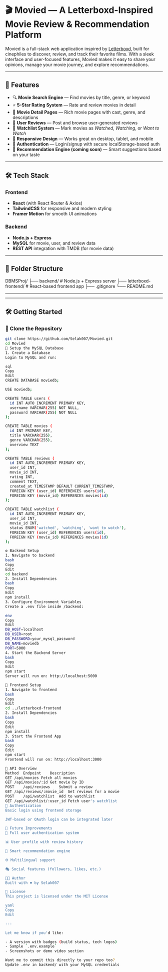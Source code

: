 # 🎬 Movied — A Letterboxd-Inspired Movie Review & Recommendation Platform

Movied is a full-stack web application inspired by [Letterboxd](https://letterboxd.com), built for cinephiles to discover, review, and track their favorite films. With a sleek interface and user-focused features, Movied makes it easy to share your opinions, manage your movie journey, and explore recommendations.

---

## 🚀 Features

- 🔍 **Movie Search Engine** — Find movies by title, genre, or keyword  
- ⭐ **5-Star Rating System** — Rate and review movies in detail  
- 📑 **Movie Detail Pages** — Rich movie pages with cast, genre, and descriptions  
- 💬 **User Reviews** — Post and browse user-generated reviews  
- 🎯 **Watchlist System** — Mark movies as _Watched_, _Watching_, or _Want to Watch_  
- 📱 **Responsive Design** — Works great on desktop, tablet, and mobile  
- 🔐 **Authentication** — Login/signup with secure localStorage-based auth  
- 🧠 **Recommendation Engine (coming soon)** — Smart suggestions based on your taste

---

## 🛠 Tech Stack

### Frontend
- **React** (with React Router & Axios)
- **TailwindCSS** for responsive and modern styling
- **Framer Motion** for smooth UI animations

### Backend
- **Node.js + Express**
- **MySQL** for movie, user, and review data
- **REST API** integration with TMDB (for movie data)

---

## 🧾 Folder Structure

DBMSProj/ ├── backend/ # Node.js + Express server ├── letterboxd-frontend/ # React-based frontend app ├── .gitignore └── README.md


---


---

## 🛠️ Getting Started

### 🔽 Clone the Repository

```bash
git clone https://github.com/Selak007/Movied.git
cd Movied
🧱 Setup the MySQL Database
1. Create a Database
Login to MySQL and run:

sql
Copy
Edit
CREATE DATABASE moviedb;

USE moviedb;

CREATE TABLE users (
  id INT AUTO_INCREMENT PRIMARY KEY,
  username VARCHAR(255) NOT NULL,
  password VARCHAR(255) NOT NULL
);

CREATE TABLE movies (
  id INT PRIMARY KEY,
  title VARCHAR(255),
  genre VARCHAR(255),
  overview TEXT
);

CREATE TABLE reviews (
  id INT AUTO_INCREMENT PRIMARY KEY,
  user_id INT,
  movie_id INT,
  rating INT,
  comment TEXT,
  created_at TIMESTAMP DEFAULT CURRENT_TIMESTAMP,
  FOREIGN KEY (user_id) REFERENCES users(id),
  FOREIGN KEY (movie_id) REFERENCES movies(id)
);

CREATE TABLE watchlist (
  id INT AUTO_INCREMENT PRIMARY KEY,
  user_id INT,
  movie_id INT,
  status ENUM('watched', 'watching', 'want to watch'),
  FOREIGN KEY (user_id) REFERENCES users(id),
  FOREIGN KEY (movie_id) REFERENCES movies(id)
);

⚙️ Backend Setup
1. Navigate to backend
bash
Copy
Edit
cd backend
2. Install Dependencies
bash
Copy
Edit
npm install
3. Configure Environment Variables
Create a .env file inside /backend:

env
Copy
Edit
DB_HOST=localhost
DB_USER=root
DB_PASSWORD=your_mysql_password
DB_NAME=moviedb
PORT=5000
4. Start the Backend Server
bash
Copy
Edit
npm start
Server will run on: http://localhost:5000

🎨 Frontend Setup
1. Navigate to frontend
bash
Copy
Edit
cd ../letterboxd-frontend
2. Install Dependencies
bash
Copy
Edit
npm install
3. Start the Frontend App
bash
Copy
Edit
npm start
Frontend will run on: http://localhost:3000

🔗 API Overview
Method	Endpoint	Description
GET	/api/movies	Fetch all movies
GET	/api/movies/:id	Get movie by ID
POST	/api/reviews	Submit a review
GET	/api/reviews/:movie_id	Get reviews for a movie
POST	/api/watchlist	Add to watchlist
GET	/api/watchlist/:user_id	Fetch user's watchlist
🔐 Authentication
Basic login using frontend storage

JWT-based or OAuth login can be integrated later

🚧 Future Improvements
🔐 Full user authentication system

📊 User profile with review history

🤖 Smart recommendation engine

🌐 Multilingual support

🎭 Social features (followers, likes, etc.)

👨‍💻 Author
Built with ❤️ by Selak007

📄 License
This project is licensed under the MIT License

yaml
Copy
Edit

---

Let me know if you'd like:

- A version with badges (build status, tech logos)
- Sample `.env.example`
- Screenshots or demo video section

Want me to commit this directly to your repo too?
Update .env in backend/ with your MySQL credentials
